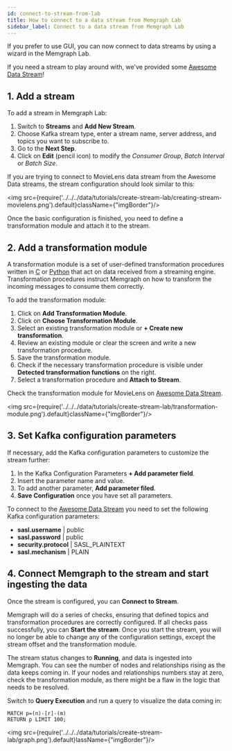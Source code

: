```yaml
---
id: connect-to-stream-from-lab
title: How to connect to a data stream from Memgraph Lab
sidebar_label: Connect to a data stream from Memgraph Lab
---
```


If you prefer to use GUI, you can now connect to data streams by using a wizard
in the Memgraph Lab.

If you need a stream to play around with, we've provided some [Awesome
Data Stream](https://awesomedata.stream/)! 

## 1. Add a stream

To add a stream in Memgraph Lab: 

1. Switch to **Streams** and **Add New Stream**.
2. Choose Kafka stream type, enter a stream name, server address, and topics you want to subscribe to.
3. Go to the **Next Step**.
4. Click on **Edit** (pencil icon) to modify the *Consumer Group*, *Batch
   Interval* or *Batch Size*.

If you are trying to connect to MovieLens data stream from the Awesome Data
streams, the stream configuration should look similar to this:

<img src={require('../../../data/tutorials/create-stream-lab/creating-stream-movielens.png').default}className={"imgBorder"}/>

Once the basic configuration is finished, you need to define a transformation
module and attach it to the stream. 

## 2. Add a transformation module

A transformation module is a set of user-defined transformation procedures
written in [C](/reference-guide/streams/transformation-modules/api/c-api.md) or [Python](/reference-guide/streams/transformation-modules/api/python-api.md) that act on data received from a streaming engine.
Transformation procedures instruct Memgraph on how to transform the incoming
messages to consume them correctly. 

To add the transformation module:
1. Click on **Add Transformation Module**.
2. Click on **Choose Transformation Module**.
3. Select an existing transformation module or **+ Create new transformation**.
4. Review an existing module or clear the screen and write a new transformation
   procedure.
5. Save the transformation module.
6. Check if the necessary transformation procedure is visible under **Detected
   transformation functions** on the right.
7. Select a transformation procedure and **Attach to Stream**.

Check the transformation module for MovieLens on [Awesome Data Stream](https://awesomedata.stream/#/movielens).

<img src={require('../../../data/tutorials/create-stream-lab/transformation-module.png').default}className={"imgBorder"}/>

## 3. Set Kafka configuration parameters

If necessary, add the Kafka configuration parameters to customize the stream further:

1. In the Kafka Configuration Parameters **+ Add parameter field**.
2. Insert the parameter name and value.
3. To add another parameter, **Add parameter filed**.
4. **Save Configuration** once you have set all parameters.

To connect to the [Awesome Data Stream](https://awesomedata.stream/) you need to set
the following Kafka configuration parameters:

* **sasl.username** \| public <br/>
* **sasl.password** \| public <br/>
* **security.protocol** \| SASL_PLAINTEXT <br/>
* **sasl.mechanism** \| PLAIN <br/>

## 4. Connect Memgraph to the stream and start ingesting the data

Once the stream is configured, you can **Connect to Stream**. 

Memgraph will do a series of checks, ensuring that defined topics and
transformation procedures are correctly configured. If all checks pass
successfully, you can **Start the stream**. Once you start the stream, you will no
longer be able to change any of the configuration settings, except the stream
offset and the transformation module. 

The stream status changes to **Running**, and data is ingested into Memgraph.
You can see the number of nodes and relationships rising as the data keeps
coming in. If your nodes and relationships numbers stay at zero, check the
transformation module, as there might be a flaw in the logic that needs to be
resolved. 

Switch to **Query Execution** and run a query to visualize the data coming in: 

```
MATCH p=(n)-[r]-(m)
RETURN p LIMIT 100;
```
<img src={require('../../../data/tutorials/create-stream-lab/graph.png').default}lassName={"imgBorder"}/>